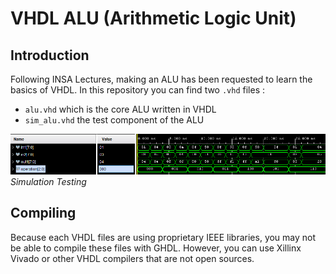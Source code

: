 # VHDL ALU (Arithmetic Logic Unit)

## Introduction

Following INSA Lectures, making an ALU has been requested to learn the basics of VHDL.
In this repository you can find two `.vhd` files :
  - `alu.vhd` which is the core ALU written in VHDL
  - `sim_alu.vhd` the test component of the ALU

![SIMU](assets/waveform.png)
_Simulation Testing_

## Compiling

Because each VHDL files are using proprietary IEEE libraries, you may not be able to compile these files with GHDL.
However, you can use Xillinx Vivado or other VHDL compilers that are not open sources.